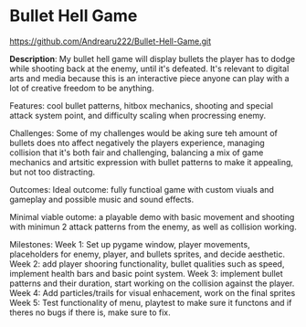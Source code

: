 # Bullet Hell Game
https://github.com/Andrearu222/Bullet-Hell-Game.git

**Description**: My bullet hell game will display bullets the player has to dodge while shooting back at the enemy, until it's defeated. It's relevant to digital arts and media because this is an interactive piece anyone can play with a lot of creative freedom to be anything.

Features: cool bullet patterns, hitbox mechanics, shooting and special attack system point, and difficulty scaling when procressing enemy.

Challenges: Some of my challenges would be aking sure teh amount of bullets does nto affect negatively the players experience, managing collision that it's both fair and challenging, balancing a mix of game mechanics and artsitic expression with bullet patterns to make it appealing, but not too distracting.

Outcomes:
Ideal outcome: fully functioal game with custom viuals and gameplay and possible music and sound effects.

Minimal viable outome: a playable demo with basic movement and shooting with minimun 2 attack patterns from the enemy, as well as collision working.

Milestones:
Week 1: Set up pygame window, player movements, placeholders for enemy, player, and bullets sprites, and decide aesthetic.
Week 2: add player shooring functionality, bullet qualities such as speed, implement health bars and basic point system.
Week 3: implement bullet patterns and their duration, start working on the collision against the player.
Week 4: Add particles/trails for visual enhacement, work on the final sprites
Week 5: Test functionality of menu, playtest to make sure it functons and if theres no bugs if there is, make sure to fix.

